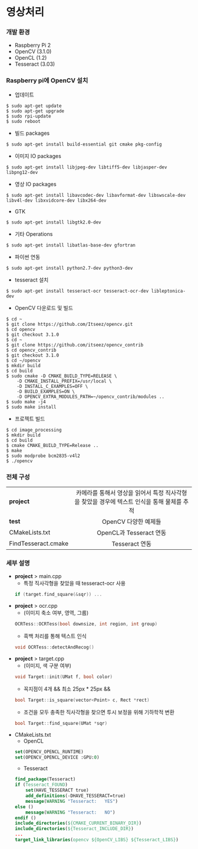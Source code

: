 # 영상처리
### 개발 환경
- Raspberry Pi 2
- OpenCV (3.1.0)
- OpenCL (1.2)
- Tesseract (3.03)

###  Raspberry pi에 OpenCV 설치
- 업데이트
```
$ sudo apt-get update
$ sudo apt-get upgrade
$ sudo rpi-update
$ sudo reboot
```
- 빌드 packages
```
$ sudo apt-get install build-essential git cmake pkg-config
```
- 이미지 IO packages
```
$ sudo apt-get install libjpeg-dev libtiff5-dev libjasper-dev libpng12-dev
```
- 영상 IO packages
```
$ sudo apt-get install libavcodec-dev libavformat-dev libswscale-dev libv4l-dev libxvidcore-dev libx264-dev
```
- GTK
```
$ sudo apt-get install libgtk2.0-dev
```
- 기타 Operations
```
$ sudo apt-get install libatlas-base-dev gfortran
```
- 파이썬 연동
```
$ sudo apt-get install python2.7-dev python3-dev
```
- tesseract 설치
```
$ sudo apt-get install tesseract-ocr tesseract-ocr-dev libleptonica-dev
```
- OpenCV 다운로드 및 빌드
```
$ cd ~
$ git clone https://github.com/Itseez/opencv.git
$ cd opencv
$ git checkout 3.1.0
$ cd ~
$ git clone https://github.com/itseez/opencv_contrib
$ cd opencv_contrib
$ git checkout 3.1.0
$ cd ~/opencv
$ mkdir build
$ cd build
$ sudo cmake -D CMAKE_BUILD_TYPE=RELEASE \
    -D CMAKE_INSTALL_PREFIX=/usr/local \
    -D INSTALL_C_EXAMPLES=OFF \
    -D BUILD_EXAMPLES=ON \
    -D OPENCV_EXTRA_MODULES_PATH=~/opencv_contrib/modules ..
$ sudo make -j4
$ sudo make install
```
- 프로젝트 빌드
```
$ cd image_processing
$ mkdir build
$ cd build
$ cmake CMAKE_BUILD_TYPE=Release ..
$ make
$ sudo modprobe bcm2835-v4l2
$ ./opencv
```

### 전체 구성
| | |
| ------------- |:-------------:|
|**project**|카메라를 통해서 영상을 읽어서 특정 직사각형을 찾았을 경우에 텍스트 인식을 통해 물체를 추적|
|**test**|OpenCV 다양한 예제들|
|CMakeLists.txt|OpenCL과 Tesseract 연동|
|FindTesseract.cmake|Tesseract 연동|

### 세부 설명
- **project** > main.cpp
    - 특정 직사각형을 찾았을 때 tesseract-ocr 사용
    ``` cpp
    if (target.find_square(&sqr)) ...
    ```
- **project** > ocr.cpp
    - (이미지 축소 여부, 영역, 그룹)
    ``` cpp
    OCRTess::OCRTess(bool downsize, int region, int group)
    ```
    - 흑백 처리를 통해 텍스트 인식
    ``` cpp
    void OCRTess::detectAndRecog()
    ```
- **project** > target.cpp
    - (이미지, 색 구분 여부)
    ``` cpp
    void Target::init(UMat f, bool color)
    ```
    - 꼭지점이 4개 && 최소 25px * 25px && 
    ``` cpp
    bool Target::is_square(vector<Point> c, Rect *rect)
    ```
    - 조건을 모두 충족한 직사각형을 찾으면 투시 보정을 위해 기하학적 변환
    ``` cpp
    bool Target::find_square(UMat *sqr)
    ```
- CMakeLists.txt
    - OpenCL
    ``` cmake
    set(OPENCV_OPENCL_RUNTIME)
    set(OPENCV_OPENCL_DEVICE :GPU:0)
    ```
    - Tesseract
    ``` cmake
    find_package(Tesseract)
    if (Tesseract_FOUND)
        set(HAVE_TESSERACT true)
        add_definitions(-DHAVE_TESSERACT=true)
        message(WARNING "Tesseract:   YES")
    else ()
        message(WARNING "Tesseract:   NO")
    endif ()
    include_directories(${CMAKE_CURRENT_BINARY_DIR})
    include_directories(${Tesseract_INCLUDE_DIR})
    ... 
    target_link_libraries(opencv ${OpenCV_LIBS} ${Tesseract_LIBS})
    ```
